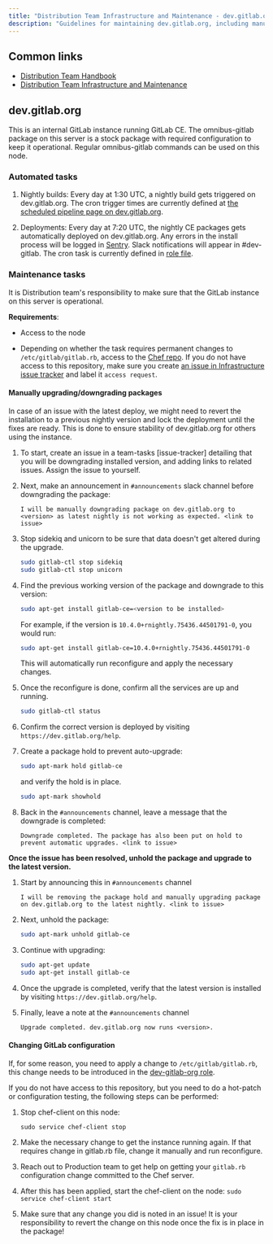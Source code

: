 ```yaml
---
title: "Distribution Team Infrastructure and Maintenance - dev.gitlab.org"
description: "Guidelines for maintaining dev.gitlab.org, including manual package upgrades/downgrades, and GitLab configuration changes."
---
```


## Common links

* [Distribution Team Handbook](/handbook/engineering/infrastructure/core-platform/systems/distribution/)
* [Distribution Team Infrastructure and Maintenance](/handbook/engineering/infrastructure/core-platform/systems/distribution/maintenance/)

## dev.gitlab.org

This is an internal GitLab instance running GitLab CE. The omnibus-gitlab
package on this server is a stock package with required configuration to keep it
operational.  Regular omnibus-gitlab commands can be used on this node.

### Automated tasks

1. Nightly builds: Every day at 1:30 UTC, a nightly build gets triggered on
   dev.gitlab.org. The cron trigger times are currently defined at
   [the scheduled pipeline page on dev.gitlab.org](https://dev.gitlab.org/gitlab/omnibus-gitlab/pipeline_schedules).

1. Deployments: Every day at 7:20 UTC, the nightly CE packages gets
   automatically deployed on dev.gitlab.org. Any errors in the install process
   will be logged in [Sentry](https://sentry.gitlab.net/gitlab/devgitlaborg/).
   Slack notifications will appear in #dev-gitlab. The cron task is currently
   defined in [role file](https://gitlab.com/gitlab-com/gl-infra/chef-repo/-/blob/master/roles/dev-gitlab-org.json#L304-319).

### Maintenance tasks

It is Distribution team's responsibility to make sure that the GitLab instance
on this server is operational.

**Requirements**:

* Access to the node

* Depending on whether the task requires permanent changes to
  `/etc/gitlab/gitlab.rb`, access to the [Chef repo](https://gitlab.com/gitlab-com/gl-infra/chef-repo/).
  If you do not have access to this repository, make sure you create
  [an issue in Infrastructure issue tracker](https://gitlab.com/gitlab-com/gl-infra/infrastructure/issues/new?issue%5Bassignee_id%5D=&issue%5Bmilestone_id%5D=)
  and label it `access request`.

#### Manually upgrading/downgrading packages

In case of an issue with the latest deploy, we might need to revert the
installation to a previous nightly version and lock the deployment until the
fixes are ready. This is done to ensure stability of dev.gitlab.org for others
using the instance.

1. To start, create an issue in a team-tasks [issue-tracker] detailing that you
   will be downgrading installed version, and adding links to related issues.
   Assign the issue to yourself.

1. Next, make an announcement in `#announcements` slack channel before
   downgrading the package:

    ```text
    I will be manually downgrading package on dev.gitlab.org to <version> as latest nightly is not working as expected. <link to issue>
    ```

1. Stop sidekiq and unicorn to be sure that data doesn't get altered during the
   upgrade.

    ```bash
    sudo gitlab-ctl stop sidekiq
    sudo gitlab-ctl stop unicorn
    ```

1. Find the previous working version of the package and downgrade to this
   version:

    ```bash
    sudo apt-get install gitlab-ce=<version to be installed>
    ```

    For example, if the version is `10.4.0+rnightly.75436.44501791-0`, you would
    run:

    ```bash
    sudo apt-get install gitlab-ce=10.4.0+rnightly.75436.44501791-0
    ```

    This will automatically run reconfigure and apply the necessary changes.

1. Once the reconfigure is done, confirm all the services are up and running.

    ```bash
    sudo gitlab-ctl status
    ```

1. Confirm the correct version is deployed by visiting
   `https://dev.gitlab.org/help`.

1. Create a package hold to prevent auto-upgrade:

    ```bash
    sudo apt-mark hold gitlab-ce
    ```

    and verify the hold is in place.

    ```bash
    sudo apt-mark showhold
    ```

1. Back in the `#announcements` channel, leave a message that the downgrade is
   completed:

    ```text
    Downgrade completed. The package has also been put on hold to prevent automatic upgrades. <link to issue>
    ```

**Once the issue has been resolved, unhold the package and upgrade to the latest
version.**

1. Start by announcing this in `#announcements` channel

    ```text
    I will be removing the package hold and manually upgrading package on dev.gitlab.org to the latest nightly. <link to issue>
    ```

1. Next, unhold the package:

    ```bash
    sudo apt-mark unhold gitlab-ce
    ```

1. Continue with upgrading:

    ```bash
    sudo apt-get update
    sudo apt-get install gitlab-ce
    ```

1. Once the upgrade is completed, verify that the latest version is installed
   by visiting `https://dev.gitlab.org/help`.

1. Finally, leave a note at the `#announcements` channel

    ```console
    Upgrade completed. dev.gitlab.org now runs <version>.
    ```

#### Changing GitLab configuration

If, for some reason, you need to apply a change to `/etc/gitlab/gitlab.rb`, this
change needs to be introduced in the
[dev-gitlab-org role](https://dev.gitlab.org/cookbooks/chef-repo/blob/fa6131d9d06299940a72c51cf60ea62c54fe3461/job-families/dev-gitlab-org.json).

If you do not have access to this repository, but you need to do a hot-patch or
configuration testing, the following steps can be performed:

1. Stop chef-client on this node:

    ```console
    sudo service chef-client stop
    ```

1. Make the necessary change to get the instance running again. If that requires
   change in gitlab.rb file, change it manually and run reconfigure.

1. Reach out to Production team to get help on getting your `gitlab.rb`
   configuration change committed to the Chef server.

1. After this has been applied, start the chef-client on the node: `sudo service
   chef-client start`

1. Make sure that any change you did is noted in an issue! It is your
   responsibility to revert the change on this node once the fix is in place in
   the package!
